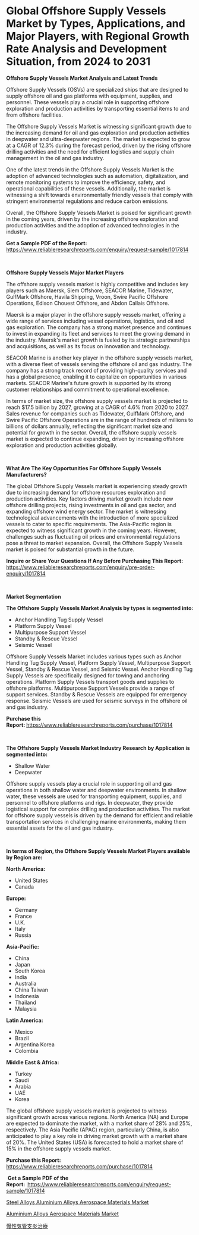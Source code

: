 <p><h1>Global Offshore Supply Vessels Market by Types, Applications, and Major Players, with Regional Growth Rate Analysis and Development Situation, from 2024 to 2031</h1></p><p><strong>Offshore Supply Vessels Market Analysis and Latest Trends</strong></p>
<p><p>Offshore Supply Vessels (OSVs) are specialized ships that are designed to supply offshore oil and gas platforms with equipment, supplies, and personnel. These vessels play a crucial role in supporting offshore exploration and production activities by transporting essential items to and from offshore facilities.</p><p>The Offshore Supply Vessels Market is witnessing significant growth due to the increasing demand for oil and gas exploration and production activities in deepwater and ultra-deepwater regions. The market is expected to grow at a CAGR of 12.3% during the forecast period, driven by the rising offshore drilling activities and the need for efficient logistics and supply chain management in the oil and gas industry.</p><p>One of the latest trends in the Offshore Supply Vessels Market is the adoption of advanced technologies such as automation, digitalization, and remote monitoring systems to improve the efficiency, safety, and operational capabilities of these vessels. Additionally, the market is witnessing a shift towards environmentally friendly vessels that comply with stringent environmental regulations and reduce carbon emissions.</p><p>Overall, the Offshore Supply Vessels Market is poised for significant growth in the coming years, driven by the increasing offshore exploration and production activities and the adoption of advanced technologies in the industry.</p></p>
<p><strong>Get a Sample PDF of the Report:&nbsp;</strong> <a href="https://www.reliableresearchreports.com/enquiry/request-sample/1017814">https://www.reliableresearchreports.com/enquiry/request-sample/1017814</a></p>
<p>&nbsp;</p>
<p><strong>Offshore Supply Vessels Major Market Players</strong></p>
<p><p>The offshore supply vessels market is highly competitive and includes key players such as Maersk, Siem Offshore, SEACOR Marine, Tidewater, GulfMark Offshore, Havila Shipping, Vroon, Swire Pacific Offshore Operations, Edison Chouest Offshore, and Abdon Callais Offshore.</p><p>Maersk is a major player in the offshore supply vessels market, offering a wide range of services including vessel operations, logistics, and oil and gas exploration. The company has a strong market presence and continues to invest in expanding its fleet and services to meet the growing demand in the industry. Maersk's market growth is fueled by its strategic partnerships and acquisitions, as well as its focus on innovation and technology.</p><p>SEACOR Marine is another key player in the offshore supply vessels market, with a diverse fleet of vessels serving the offshore oil and gas industry. The company has a strong track record of providing high-quality services and has a global presence, enabling it to capitalize on opportunities in various markets. SEACOR Marine's future growth is supported by its strong customer relationships and commitment to operational excellence.</p><p>In terms of market size, the offshore supply vessels market is projected to reach $17.5 billion by 2027, growing at a CAGR of 4.6% from 2020 to 2027. Sales revenue for companies such as Tidewater, GulfMark Offshore, and Swire Pacific Offshore Operations are in the range of hundreds of millions to billions of dollars annually, reflecting the significant market size and potential for growth in the sector. Overall, the offshore supply vessels market is expected to continue expanding, driven by increasing offshore exploration and production activities globally.</p></p>
<p>&nbsp;</p>
<p><strong>What Are The Key Opportunities For Offshore Supply Vessels Manufacturers?</strong></p>
<p><p>The global Offshore Supply Vessels market is experiencing steady growth due to increasing demand for offshore resources exploration and production activities. Key factors driving market growth include new offshore drilling projects, rising investments in oil and gas sector, and expanding offshore wind energy sector. The market is witnessing technological advancements with the introduction of more specialized vessels to cater to specific requirements. The Asia-Pacific region is expected to witness significant growth in the coming years. However, challenges such as fluctuating oil prices and environmental regulations pose a threat to market expansion. Overall, the Offshore Supply Vessels market is poised for substantial growth in the future.</p></p>
<p><strong>Inquire or Share Your Questions If Any Before Purchasing This Report:</strong> <a href="https://www.reliableresearchreports.com/enquiry/pre-order-enquiry/1017814">https://www.reliableresearchreports.com/enquiry/pre-order-enquiry/1017814</a></p>
<p>&nbsp;</p>
<p><strong>Market Segmentation</strong></p>
<p><strong>The Offshore Supply Vessels Market Analysis by types is segmented into:</strong></p>
<p><ul><li>Anchor Handling Tug Supply Vessel</li><li>Platform Supply Vessel</li><li>Multipurpose Support Vessel</li><li>Standby & Rescue Vessel</li><li>Seismic Vessel</li></ul></p>
<p><p>Offshore Supply Vessels Market includes various types such as Anchor Handling Tug Supply Vessel, Platform Supply Vessel, Multipurpose Support Vessel, Standby & Rescue Vessel, and Seismic Vessel. Anchor Handling Tug Supply Vessels are specifically designed for towing and anchoring operations. Platform Supply Vessels transport goods and supplies to offshore platforms. Multipurpose Support Vessels provide a range of support services. Standby & Rescue Vessels are equipped for emergency response. Seismic Vessels are used for seismic surveys in the offshore oil and gas industry.</p></p>
<p><strong>Purchase this Report:&nbsp;</strong><a href="https://www.reliableresearchreports.com/purchase/1017814">https://www.reliableresearchreports.com/purchase/1017814</a></p>
<p>&nbsp;</p>
<p><strong>The Offshore Supply Vessels Market Industry Research by Application is segmented into:</strong></p>
<p><ul><li>Shallow Water</li><li>Deepwater</li></ul></p>
<p><p>Offshore supply vessels play a crucial role in supporting oil and gas operations in both shallow water and deepwater environments. In shallow water, these vessels are used for transporting equipment, supplies, and personnel to offshore platforms and rigs. In deepwater, they provide logistical support for complex drilling and production activities. The market for offshore supply vessels is driven by the demand for efficient and reliable transportation services in challenging marine environments, making them essential assets for the oil and gas industry.</p></p>
<p>&nbsp;</p>
<p><strong>In terms of Region, the Offshore Supply Vessels Market Players available by Region are:</strong></p>
<p>
    <p> <strong> North America: </strong>
        <ul>
            <li>United States</li>
            <li>Canada</li>
        </ul>
        </p> 
    <p> <strong> Europe: </strong>
        <ul>
            <li>Germany</li>
            <li>France</li>
            <li>U.K.</li>
            <li>Italy</li>
            <li>Russia</li>
        </ul>
        </p> 
    <p> <strong> Asia-Pacific: </strong>
        <ul>
            <li>China</li>
            <li>Japan</li>
            <li>South Korea</li>
            <li>India</li>
            <li>Australia</li>
            <li>China Taiwan</li>
            <li>Indonesia</li>
            <li>Thailand</li>
            <li>Malaysia</li>
        </ul>
        </p> 
    <p> <strong> Latin America: </strong>
        <ul>
            <li>Mexico</li>
            <li>Brazil</li>
            <li>Argentina Korea</li>
            <li>Colombia</li>
        </ul>
        </p> 
    <p> <strong> Middle East & Africa: </strong>
        <ul>
            <li>Turkey</li>
            <li>Saudi</li>
            <li>Arabia</li>
            <li>UAE</li>
            <li>Korea</li>
        </ul>
    </p>
    </p>
<p><p>The global offshore supply vessels market is projected to witness significant growth across various regions. North America (NA) and Europe are expected to dominate the market, with a market share of 28% and 25%, respectively. The Asia Pacific (APAC) region, particularly China, is also anticipated to play a key role in driving market growth with a market share of 20%. The United States (USA) is forecasted to hold a market share of 15% in the offshore supply vessels market.</p></p>
<p><strong>Purchase this Report: </strong><a href="https://www.reliableresearchreports.com/purchase/1017814">https://www.reliableresearchreports.com/purchase/1017814</a></p>
<p>&nbsp;<strong>Get a Sample PDF of the Report:&nbsp;&nbsp;</strong><a href="https://www.reliableresearchreports.com/enquiry/request-sample/1017814">https://www.reliableresearchreports.com/enquiry/request-sample/1017814</a></p>
<p><strong></strong></p>
<p><p><a href="https://view.publitas.com/reportprime-1/steel-alloys-aluminium-alloys-aerospace-materials-market-size-market-trends-and-growth-outlook-forecasted-for-period-from-2023-to-2030/">Steel Alloys Aluminium Alloys Aerospace Materials Market</a></p><p><a href="https://view.publitas.com/reportprime-1/aluminium-alloys-aerospace-materials-market-size-market-share-and-global-market-analysis-report-2023-2030/">Aluminium Alloys Aerospace Materials Market</a></p><p><a href="https://medium.com/@andrade7361/%E6%85%A2%E6%80%A7%E6%B0%97%E7%AE%A1%E6%94%AF%E7%82%8E%E6%B2%BB%E7%99%82%E5%B8%82%E5%A0%B4%E3%81%AE%E8%A6%8F%E6%A8%A1%E3%81%A8%E5%B8%82%E5%A0%B4%E5%8B%95%E5%90%91-%E5%AE%8C%E5%85%A8%E3%81%AA%E7%94%A3%E6%A5%AD%E6%A6%82%E8%A6%81-2024%E5%B9%B4%E3%81%8B%E3%82%892031%E5%B9%B4%E3%81%BE%E3%81%A7-0c47f8a331c5">慢性気管支炎治療</a></p></p>
